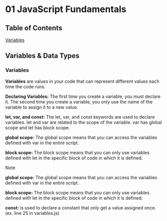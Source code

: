 # 01 JavaScript Fundamentals

## Table of Contents
[Variables](#variables--data-types)

## Variables & Data Types

### Variables

**Variables** are values in your code that can represent different values each time the code runs.

**Declaring Variables:** The first time you create a variable, you must declare it. The second time you create a variable, you only use the name of the variable to assign it to a new value.

**let, var, and const:** The let, var, and const keywords are used to declare variables. let and var are related to the scope of the variable. var has global scope and let has block scope.

**global scope:** The global scope means that you can access the variables defined with var in the entire script.

**block scope:** The block scope means that you can only use variables defined with let in the specific block of code in which it is defined.


> [!NOTE]
>  
> **global scope:** The global scope means that you can access the variables defined with var in the entire script.
> 
> **block scope:** The block scope means that you can only use variables defined with let in the specific block of code in which it is defined.
> 
> **const:** is used to declare a constant that only get a value assigned once.  (ex. line 25 in variables.js)